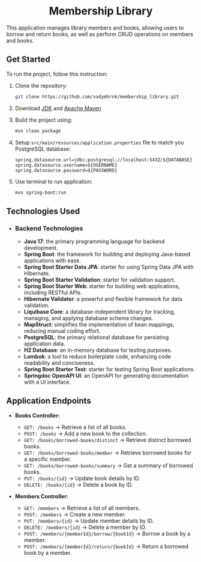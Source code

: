 # <div align="center">Membership Library</div>

This application manages library members and books, allowing users to borrow and return books, as well as perform CRUD operations on members and books.

## Get Started

To run the project, follow this instruction:

1. Clone the repository:
   ```bash
   git clone https://github.com/vadymhrnk/membership_library.git
   ```

2. Download [JDK](https://www.oracle.com/java/technologies/downloads/) and [Apache Maven](https://maven.apache.org/download.cgi)

3. Build the project using:
   ```bash
   mvn clean package 
   ```
   
4. Setup `src/main/resources/application.properties` file to match you PostgreSQL database:
   ```
   spring.datasource.url=jdbc:postgresql://localhost:5432/${DATABASE}
   spring.datasource.username=${USERNAME}
   spring.datasource.password=${PASSWORD}
   ```

5. Use terminal to run application:
   ```bash
   mvn spring-boot:run
   ```

## Technologies Used

- ### Backend Technologies
    - **Java 17**: the primary programming language for backend development.
    - **Spring Boot**: the framework for building and deploying Java-based applications with ease.
    - **Spring Boot Starter Data JPA**: starter for using Spring Data JPA with Hibernate.
    - **Spring Boot Starter Validation**: starter for validation support.
    - **Spring Boot Starter Web**: starter for building web applications, including RESTful APIs.
    - **Hibernate Validator**: a powerful and flexible framework for data validation.
    - **Liquibase Core**: a database-independent library for tracking, managing, and applying database schema changes.
    - **MapStruct**: simplifies the implementation of bean mappings, reducing manual coding effort.
    - **PostgreSQL**: the primary relational database for persisting application data.
    - **H2 Database**: an in-memory database for testing purposes.
    - **Lombok**: a tool to reduce boilerplate code, enhancing code readability and conciseness.
    - **Spring Boot Starter Test**: starter for testing Spring Boot applications.
    - **Springdoc OpenAPI UI**: an OpenAPI for generating documentation with a UI interface.

## Application Endpoints

- **Books Controller:**
    - `GET: /books` -> Retrieve a list of all books.
    - `POST: /books` -> Add a new book to the collection.
    - `GET: /books/borrowed-books/distinct` -> Retrieve distinct borrowed books.
    - `GET: /books/borrowed-books/member` -> Retrieve borrowed books for a specific member.
    - `GET: /books/borrowed-books/summary` -> Get a summary of borrowed books.
    - `PUT: /books/{id}` -> Update book details by ID.
    - `DELETE: /books/{id}` -> Delete a book by ID.

- **Members Controller:**
    - `GET: /members` -> Retrieve a list of all members.
    - `POST: /members` -> Create a new member.
    - `PUT: /members/{id}` -> Update member details by ID.
    - `DELETE: /members/{id}` -> Delete a member by ID.
    - `POST: /members/{memberId}/borrow/{bookId}` -> Borrow a book by a member.
    - `POST: /members/{memberId}/return/{bookId}` -> Return a borrowed book by a member.
